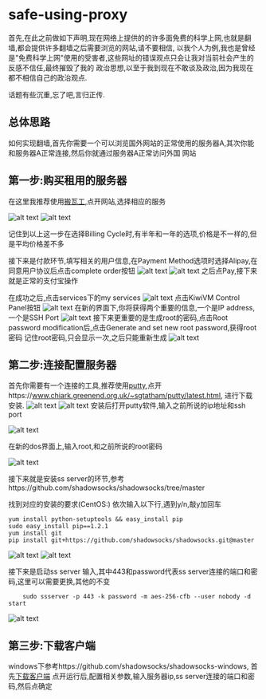 # safe-using-proxy

首先,在此之前做如下声明,现在网络上提供的的许多面免费的科学上网,也就是翻墙,都会提供许多翻墙之后需要浏览的网站,请不要相信,
以我个人为例,我也是曾经是"免费科学上网"使用的受害者,这些网址的错误观点只会让我对当前社会产生的反感不信任,最终摧毁了我的
政治思想,以至于我到现在不敢谈及政治,因为我现在都不相信自己的政治观点.

话题有些沉重,忘了吧,言归正传.

## 总体思路
如何实现翻墙,首先你需要一个可以浏览国外网站的正常使用的服务器A,其次你能和服务器A正常连接,然后你就通过服务器A正常访问外国
网站

## 第一步:购买租用的服务器

在这里我推荐使用<a href="https://bwh8.net/">搬瓦工</a>,点开网站,选择相应的服务

![alt text](https://github.com/dty717/safe-using-proxy/blob/master/picture/2019-01-29_08-27-11.gif)
![alt text](https://github.com/dty717/safe-using-proxy/blob/master/picture/2019-01-29_08-41-21.gif)

记住到以上这一步在选择Billing Cycle时,有半年和一年的选项,价格是不一样的,但是平均价格差不多

接下来是付款环节,填写相关的用户信息,在Payment Method选项时选择Alipay,在同意用户协议后点击complete order按钮
![alt text](https://github.com/dty717/safe-using-proxy/blob/master/picture/2019-01-29_08-54-41.gif)
![alt text](https://github.com/dty717/safe-using-proxy/blob/master/picture/chrome_2019-01-29_09-01-17.png)
之后点Pay,接下来就是正常的支付宝操作

在成功之后,点击services下的my services
![alt text](https://github.com/dty717/safe-using-proxy/blob/master/picture/2019-01-29_09-11-51.gif)
点击KiwiVM Control Panel按钮
![alt text](https://github.com/dty717/safe-using-proxy/blob/master/picture/chrome_2019-01-29_09-14-01.png)
在新的界面下,你将获得两个重要的信息,一个是IP address,一个是SSH Port
![alt text](https://github.com/dty717/safe-using-proxy/blob/master/picture/2019-01-29_09-20-05.gif)
接下来更重要的是生成root的密码,点击Root password modification后,点击Generate and set new root password,获得root密码
记住root密码,只会显示一次,之后只能重新生成
![alt text](https://github.com/dty717/safe-using-proxy/blob/master/picture/2019-01-29_09-23-11.gif)

## 第二步:连接配置服务器

首先你需要有一个连接的工具,推荐使用<a href="https://www.chiark.greenend.org.uk/~sgtatham/putty/latest.html">putty</a>,点开https://www.chiark.greenend.org.uk/~sgtatham/putty/latest.html,
进行下载安装.
![alt text](https://github.com/dty717/safe-using-proxy/blob/master/picture/2019-01-29_09-41-33.gif)
![alt text](https://github.com/dty717/safe-using-proxy/blob/master/picture/2019-01-29_09-42-49.gif)
安装后打开putty软件,输入之前所说的ip地址和ssh port

![alt text](https://github.com/dty717/safe-using-proxy/blob/master/picture/2019-01-29_10-01-20.gif)

在新的dos界面上,输入root,和之前所说的root密码

![alt text](https://github.com/dty717/safe-using-proxy/blob/master/picture/2019-01-29_10-02-47.gif)

接下来就是安装ss server的环节,参考https://github.com/shadowsocks/shadowsocks/tree/master

找到对应的安装的要求(CentOS:)
依次输入以下行,遇到y/n,敲y加回车
```
yum install python-setuptools && easy_install pip
sudo easy_install pip==1.2.1
yum install git
pip install git+https://github.com/shadowsocks/shadowsocks.git@master
```
![alt text](https://github.com/dty717/safe-using-proxy/blob/master/picture/2019-01-29_11-40-27.gif)
![alt text](https://github.com/dty717/safe-using-proxy/blob/master/picture/2019-01-29_11-42-12.gif)

接下来是启动ss server
输入,其中443和password代表ss server连接的端口和密码,这里可以需要更换,其他的不变
```
    sudo ssserver -p 443 -k password -m aes-256-cfb --user nobody -d start
```

![alt text](https://github.com/dty717/safe-using-proxy/blob/master/picture/2019-01-29_11-43-11.gif)


## 第三步:下载客户端

windows下参考https://github.com/shadowsocks/shadowsocks-windows,
首先<a href="https://github.com/shadowsocks/shadowsocks-windows/releases">下载客户端</a>
点开运行后,配置相关参数,输入服务器ip,ss server连接的端口和密码,然后点确定


